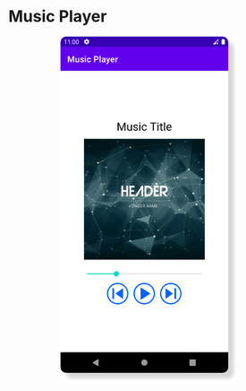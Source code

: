 # Music Player



<p align="center"><img src="https://raw.githubusercontent.com/ahmetbasibuyuk/MusicPlayer/master/images.png" alt="Dart diagram"></p>
